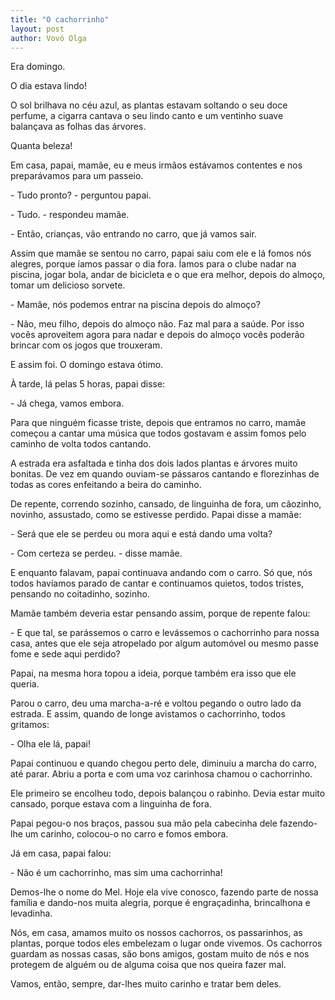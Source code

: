 ```yaml
---
title: "O cachorrinho"
layout: post
author: Vovó Olga
---
```


Era domingo.

O dia estava lindo!

O sol brilhava no céu azul, as plantas estavam soltando o seu doce
perfume, a cigarra cantava o seu lindo canto e um ventinho suave
balançava as folhas das árvores.

Quanta beleza!

Em casa, papai, mamãe, eu e meus irmãos estávamos contentes e nos
preparávamos para um passeio.

\- Tudo pronto? - perguntou papai.

\- Tudo. - respondeu mamãe.

\- Então, crianças, vão entrando no carro, que já vamos sair.

Assim que mamãe se sentou no carro, papai saiu com ele e lá fomos nós
alegres, porque íamos passar o dia fora.  Íamos para o clube nadar na
piscina, jogar bola, andar de bicicleta e o que era melhor, depois do
almoço, tomar um delicioso sorvete.

\- Mamãe, nós podemos entrar na piscina depois do almoço?

\- Não, meu filho, depois do almoço não. Faz mal para a saúde. Por
isso vocês aproveitem agora para nadar e depois do almoço vocês
poderão brincar com os jogos que trouxeram.

E assim foi. O domingo estava ótimo.

À tarde, lá pelas 5 horas, papai disse:

\- Já chega, vamos embora.

Para que ninguém ficasse triste, depois que entramos no carro, mamãe
começou a cantar uma música que todos gostavam e assim fomos pelo
caminho de volta todos cantando.

A estrada era asfaltada e tinha dos dois lados plantas e árvores muito
bonitas. De vez em quando ouviam-se pássaros cantando e florezinhas de
todas as cores enfeitando a beira do caminho.

De repente, correndo sozinho, cansado, de linguinha de fora, um
cãozinho, novinho, assustado, como se estivesse perdido. Papai disse a
mamãe:

\- Será que ele se perdeu ou mora aqui e está dando uma volta?

\- Com certeza se perdeu. - disse mamãe.

E enquanto falavam, papai continuava andando com o carro. Só que, nós
todos havíamos parado de cantar e continuamos quietos, todos tristes,
pensando no coitadinho, sozinho.

Mamãe também deveria estar pensando assim, porque de repente falou:

\- E que tal, se parássemos o carro e levássemos o cachorrinho para
nossa casa, antes que ele seja atropelado por algum automóvel ou mesmo
passe fome e sede aqui perdido?

Papai, na mesma hora topou a ideia, porque também era isso que ele
queria.

Parou o carro, deu uma marcha-a-ré e voltou pegando o outro lado da
estrada. E assim, quando de longe avistamos o cachorrinho, todos
gritamos:

\- Olha ele lá, papai!

Papai continuou e quando chegou perto dele, diminuiu a marcha do
carro, até parar. Abriu a porta e com uma voz carinhosa chamou o
cachorrinho.

Ele primeiro se encolheu todo, depois balançou o rabinho. Devia estar
muito cansado, porque estava com a linguinha de fora.

Papai pegou-o nos braços, passou sua mão pela cabecinha dele
fazendo-lhe um carinho, colocou-o no carro e fomos embora.

Já em casa, papai falou:

\- Não é um cachorrinho, mas sim uma cachorrinha!

Demos-lhe o nome do Mel. Hoje ela vive conosco, fazendo parte de nossa
família e dando-nos muita alegria, porque é engraçadinha, brincalhona
e levadinha.

Nós, em casa, amamos muito os nossos cachorros, os passarinhos, as
plantas, porque todos eles embelezam o lugar onde vivemos. Os
cachorros guardam as nossas casas, são bons amigos, gostam muito de
nós e nos protegem de alguém ou de alguma coisa que nos queira fazer
mal.

Vamos, então, sempre, dar-lhes muito carinho e tratar bem deles.
